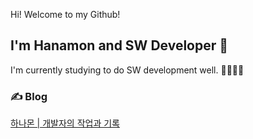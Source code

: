 Hi! Welcome to my Github!
## I'm Hanamon and SW Developer 👋
I'm currently studying to do SW development well. 🧑🏻‍💻🌱

### ✍️ Blog
[하나몬 | 개발자의 작업과 기록](https://hanamon.kr)

<!--
**hanamon/hanamon** is a ✨ _special_ ✨ repository because its `README.md` (this file) appears on your GitHub profile.

Here are some ideas to get you started:

- 🔭 I’m currently working on ...
- 🌱 I’m currently learning ...
- 👯 I’m looking to collaborate on ...
- 🤔 I’m looking for help with ...
- 💬 Ask me about ...
- 📫 How to reach me: ...
- 😄 Pronouns: ...
- ⚡ Fun fact: ...
-->
